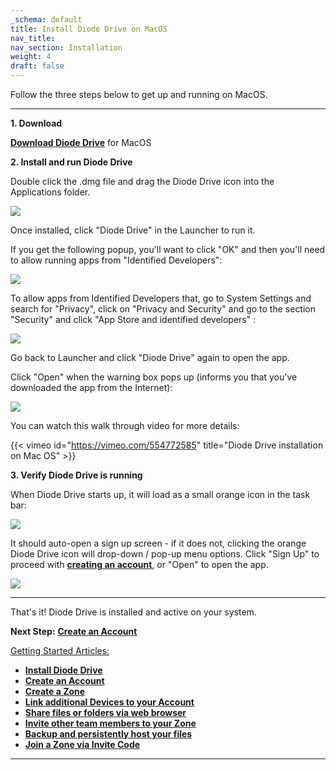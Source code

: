 ```yaml
---
_schema: default
title: Install Diode Drive on MacOS
nav_title:
nav_section: Installation
weight: 4
draft: false
---
```

Follow the three steps below to get up and running on MacOS.

---

**1\. Download**

[**Download Diode Drive**](https://diode.io/download#app) for MacOS

**2\. Install and run Diode Drive**

Double click the .dmg file and drag the Diode Drive icon into the Applications folder.

![](https://files.helpdocs.io/qwk5dmv7m8/articles/rywr2hzmjg/1699908159410/image.png)

Once installed, click "Diode Drive" in the Launcher to run it.

If you get the following popup, you'll want to click "OK" and then you'll need to allow running apps from "Identified Developers":

![](https://files.helpdocs.io/qwk5dmv7m8/articles/rywr2hzmjg/1699908331198/image.png)

To allow apps from Identified Developers that, go to System Settings and search for "Privacy", click on "Privacy and Security" and go to the section "Security" and click "App Store and identified developers" :

![](https://files.helpdocs.io/qwk5dmv7m8/articles/rywr2hzmjg/1699908360845/image.png)

Go back to Launcher and click "Diode Drive" again to open the app.

Click "Open" when the warning box pops up (informs you that you've downloaded the app from the Internet):

![](https://files.helpdocs.io/qwk5dmv7m8/articles/tdjgrfa7j8/1699908256425/image.png)

You can watch this walk through video for more details:

{{< vimeo id="https://vimeo.com/554772585" title="Diode Drive installation on Mac OS" >}}

**3\. Verify Diode Drive is running**

When Diode Drive starts up, it will load as a small orange icon in the task bar:

![](https://files.helpdocs.io/qwk5dmv7m8/articles/d3eguu0pem/1615794188005/image.png)

It should auto-open a sign up screen - if it does not, clicking the orange Diode Drive icon will drop-down / pop-up menu options. Click "Sign Up" to proceed with <a href="https://support.diode.io/article/gmg93l7u6y" target="_blank" rel="noopener"><strong>creating an account</strong></a>, or "Open" to open the app.

![](https://files.helpdocs.io/qwk5dmv7m8/articles/rywr2hzmjg/1650666373818/image.png)

---

That's it! Diode Drive is installed and active on your system.

**Next Step:** [**<u>Create an Account</u>**](https://app.docs.diode.io/docs/navigating/getting-started/)

<u>Getting Started Articles:</u>

* <a href="https://app.docs.diode.io/docs/" target="_blank" rel="noopener"><strong>Install Diode Drive</strong></a>
* <a href="https://app.docs.diode.io/docs/navigating/getting-started/" target="_blank" rel="noopener"><strong>Create an Account</strong></a>
* <a href="https://app.docs.diode.io/docs/navigating/create-a-zone/" target="_blank" rel="noopener"><strong>Create a Zone</strong></a>
* <a href="https://app.docs.diode.io/docs/navigating/linked-devices/" target="_blank" rel="noopener"><strong>Link additional Devices to your Account</strong></a>
* <a href="https://app.docs.diode.io/docs/navigating/share-a-file-or-folder-via-web-browser/" target="_blank" rel="noopener"><strong>Share files or folders via web browser</strong></a>
* <a href="https://app.docs.diode.io/docs/navigating/add-a-team-member-or-additional-device/" target="_blank" rel="noopener"><strong>Invite other team members to your Zone</strong></a>
* <a href="https://app.docs.diode.io/docs/navigating/backup-your-confidential-files/" target="_blank" rel="noopener"><strong>Backup and persistently host your files</strong></a>
* <a href="https://app.docs.diode.io/docs/navigating/join-a-zone-by-invite-code/" target="_blank" rel="noopener"><strong>Join a Zone via Invite Code</strong></a>

---

&nbsp;